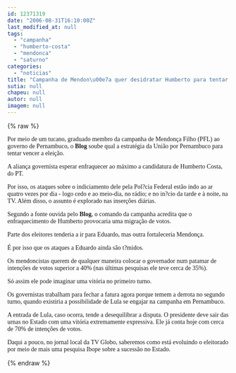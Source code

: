 ```yaml
---
id: 12371319
date: "2006-08-31T16:10:00Z"
last_modified_at: null
tags:
  - "campanha"
  - "humberto-costa"
  - "mendonca"
  - "saturno"
categories:
  - "noticias"
title: "Campanha de Mendon\u00e7a quer desidratar Humberto para tentar vencer no 1\u00ba turno"
sutia: null
chapeu: null
autor: null
imagem: null
---
```

{% raw %}
<p><P><FONT face=Verdana>Por meio de um tucano, graduado membro da campanha de Mendonça Filho (PFL) ao governo de Pernambuco, o <STRONG>Blog</STRONG> soube qual a estratégia da União por Pernambuco para tentar vencer a eleição.</FONT></P></p>
<p><P><FONT face=Verdana>A aliança governista esperar enfraquecer ao máximo a candidatura de Humberto Costa, do PT. </FONT></P></p>
<p><P><FONT face=Verdana>Por isso, os ataques sobre o indiciamento dele pela Pol?cia Federal estão indo ao ar quatro vezes por dia - logo cedo e ao meio-dia, no rádio; e no in?cio da tarde e à noite, na TV. Além disso, o assunto é explorado nas inserções diárias.</FONT></P></p>
<p><P><FONT face=Verdana>Segundo a fonte ouvida pelo <STRONG>Blog</STRONG>, o comando da campanha acredita que o enfraquecimento de Humberto provocaria uma migração de votos. </FONT></P></p>
<p><P><FONT face=Verdana>Parte dos eleitores tenderia a ir para Eduardo, mas outra fortaleceria Mendonça.</FONT></P></p>
<p><P><FONT face=Verdana>É por isso que os ataques a Eduardo ainda são t?midos.</FONT></P></p>
<p><P><FONT face=Verdana>Os mendoncistas querem de qualquer maneira colocar o governador num patamar de intenções de votos superior a 40% (nas últimas pesquisas&nbsp;ele teve cerca de 35%).</FONT></P></p>
<p><P><FONT face=Verdana>Só assim ele pode imaginar uma vitória no primeiro turno. </FONT></P></p>
<p><P><FONT face=Verdana>Os governistas trabalham para fechar a fatura agora porque temem a derrota no segundo turno, quando existiria a possibilidade de Lula se engajar na campanha em Pernambuco.</FONT></P></p>
<p><P><FONT face=Verdana>A entrada de Lula, caso ocorra, tende a desequilibrar a disputa. O presidente deve sair das urnas no Estado com uma vitória extremamente expressiva. Ele já conta hoje com cerca de 70% de intenções de votos.</FONT></P></p>
<p><P><FONT face=Verdana>Daqui a pouco, no jornal local da TV Globo, saberemos como está evoluindo o eleitorado por meio de mais uma pesquisa Ibope sobre a sucessão no Estado.</FONT></P> </p>
{% endraw %}